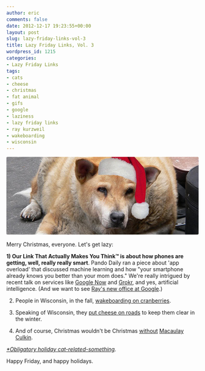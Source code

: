 ```yaml
---
author: eric
comments: false
date: 2012-12-17 19:23:55+00:00
layout: post
slug: lazy-friday-links-vol-3
title: Lazy Friday Links, Vol. 3
wordpress_id: 1215
categories:
- Lazy Friday Links
tags:
- cats
- cheese
- christmas
- fat animal
- gifs
- google
- laziness
- lazy friday links
- ray kurzweil
- wakeboarding
- wisconsin
---
```


<img src="/images/blog/2012/12/lazy-christmas-dog.jpg" style="border-radius: 3px;">

Merry Christmas, everyone. Let's get lazy: 

**1) Our Link That Actually Makes You Think™ is about how phones are getting, well, really really smart**.
Pando Daily ran a piece about 'app overload' that discussed machine learning and how "your smartphone already knows you better than your mom does." We're really intrigued by recent talk on services like [Google Now](http://www.google.com/landing/now/) and [Grokr](http://www.grokrlabs.com/product), and yes, artificial intelligence. (And we want to see [Ray's new office at Google](http://techcrunch.com/2012/12/14/ray-kurzweil-joins-google-as-engineering-director-focusing-on-machine-learning-and-language-tech/).)

<!-- more -->

2) People in Wisconsin, in the fall, [wakeboarding on cranberries](http://www.youtube.com/watch?feature=player_embedded&v=dEe9Q2KQvM4#!).

3) Speaking of Wisconsin, they [put cheese on roads](http://wtvr.com/2012/12/13/how-cheese-helps-snowy-roads-from-becoming-too-slick/) to keep them clear in the winter.

4) And of course, Christmas wouldn't be Christmas [without](http://25.media.tumblr.com/tumblr_llqo6a20Z21qfjbhyo1_500.gif) [Macaulay](http://gifsoup.com/webroot/animatedgifs1/1142775_o.gif) [Culkin](http://www.gifsoup.com/webroot/animatedgifs2/1108864_o.gif).

_[*Obligatory holiday cat-related-something](https://i.chzbgr.com/maxW500/6866623232/h9258631C/)._

Happy Friday, and happy holidays. 
